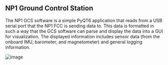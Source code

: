 ## NP1 Ground Control Station

The NP1 GCS software is a simple PyQT6 application that reads from a USB serial port that the NP1 FCC is sending data to. This data is formatted in such a way that the GCS software can parse and display the data into a GUI for visualization. The displayed information includes sensor data (from the onboard IMU, barometer, and magnetometer) and general logging information.

![image](https://github.com/user-attachments/assets/449ec1af-9884-4386-b6b3-e61480600eb3)

